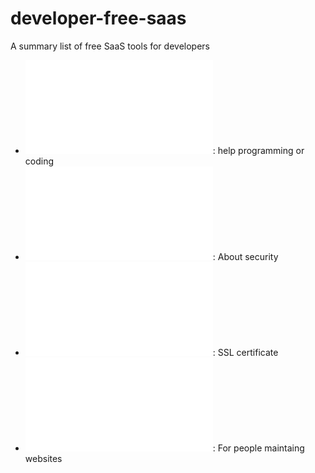 # developer-free-saas
A summary list of free SaaS tools for developers

- ![programming.md](programming.md): help programming or coding
- ![security.md](security.md): About security
- ![ssl.md](ssl.md): SSL certificate
- ![website.md](website.md): For people maintaing websites
